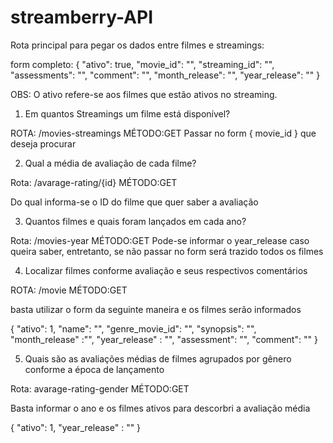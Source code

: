 # streamberry-API

Rota principal para pegar os dados entre filmes e streamings:  

form completo:
{
    "ativo": true,
    "movie_id": "",
    "streaming_id": "",
    "assessments": "",
    "comment": "",
    "month_release": "",
    "year_release": ""
}

OBS: O ativo refere-se aos filmes que estão ativos no streaming. 


1. Em quantos Streamings um filme está disponível?

ROTA: /movies-streamings    MÉTODO:GET
Passar no form { movie_id } que deseja procurar


2. Qual a média de avaliação de cada filme?

Rota: /avarage-rating/{id}  MÉTODO:GET

Do qual informa-se o ID do filme que quer saber a avaliação


3. Quantos filmes e quais foram lançados em cada ano?

Rota: /movies-year  MÉTODO:GET
Pode-se informar o year_release caso queira saber, entretanto, se não passar no form será trazido todos os filmes


4. Localizar filmes conforme avaliação e seus respectivos comentários

ROTA: /movie  MÉTODO:GET

basta utilizar o form da seguinte maneira e os filmes serão informados

{
    "ativo": 1,
    "name": "",
    "genre_movie_id": "",
    "synopsis": "",
    "month_release" :"",
    "year_release" : "",
    "assessment": "",
    "comment": ""
}

5. Quais são as avaliações médias de filmes agrupados por gênero conforme a época de lançamento

Rota:  avarage-rating-gender   MÉTODO:GET

Basta informar o ano e os filmes ativos para descorbri a avaliação média

{
    "ativo": 1,
    "year_release" : ""
}


